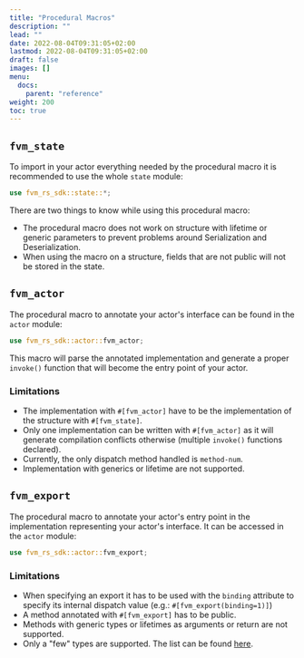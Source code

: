 ```yaml
---
title: "Procedural Macros"
description: ""
lead: ""
date: 2022-08-04T09:31:05+02:00
lastmod: 2022-08-04T09:31:05+02:00
draft: false
images: []
menu:
  docs:
    parent: "reference"
weight: 200
toc: true
---
```


## `fvm_state`

To import in your actor everything needed by the procedural macro it is recommended to use the whole `state` module:

```rust
use fvm_rs_sdk::state::*;
```

There are two things to know while using this procedural macro:

- The procedural macro does not work on structure with lifetime or generic parameters to prevent problems around Serialization
  and Deserialization.
- When using the macro on a structure, fields that are not public will not be stored in the state.

## `fvm_actor`

The procedural macro to annotate your actor's interface can be found in the `actor` module:

```rust
use fvm_rs_sdk::actor::fvm_actor;
```

This macro will parse the annotated implementation and generate a proper `invoke()` function that will become the
entry point of your actor.

### Limitations

- The implementation with `#[fvm_actor]` have to be the implementation of the structure with `#[fvm_state]`.
- Only one implementation can be written with `#[fvm_actor]` as it will generate compilation conflicts otherwise (multiple
  `invoke()` functions declared).
- Currently, the only dispatch method handled is `method-num`.
- Implementation with generics or lifetime are not supported.

## `fvm_export`

The procedural macro to annotate your actor's entry point in the implementation representing your actor's interface. It
can be accessed in the `actor` module:

```rust
use fvm_rs_sdk::actor::fvm_export;
```

### Limitations

- When specifying an export it has to be used with the `binding` attribute to specify its internal dispatch value (e.g.: `#[fvm_export(binding=1)]`)
- A method annotated with `#[fvm_export]` has to be public.
- Methods with generic types or lifetimes as arguments or return are not supported.
- Only a "few" types are supported. The list can be found [here](https://github.com/polyphene/fvm-rs-sdk-private/blob/feature/invoke-glue-code/macro-support/src/export/convert.rs#L158-L285).
